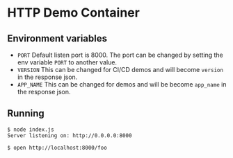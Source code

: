 # HTTP Demo Container

## Environment variables

- `PORT` Default listen port is 8000. The port can be changed by setting the env variable `PORT` to another value.
- `VERSION` This can be changed for CI/CD demos and will become `version` in the response json.
- `APP_NAME` This can be changed for demos and will be become `app_name` in the response json.

## Running

```
$ node index.js
Server listening on: http://0.0.0.0:8000
```

```
$ open http://localhost:8000/foo
```
